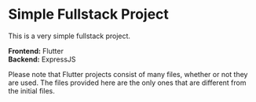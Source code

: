 # Simple Fullstack Project

This is a very simple fullstack project.

**Frontend:** Flutter  
**Backend:** ExpressJS

Please note that Flutter projects consist of many files, whether or not they are used. The files provided here are the only ones that are different from the initial files.
